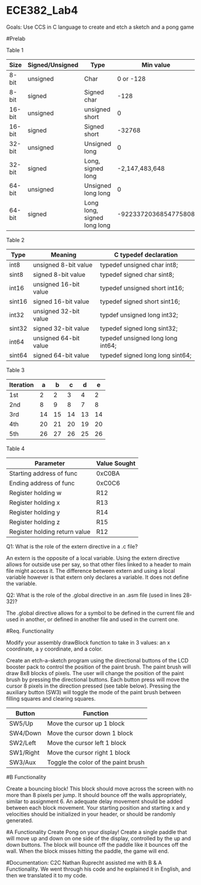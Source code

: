 ECE382_Lab4
===========
Goals: Use CCS in C language to create and etch a sketch and a pong game

#Prelab

Table 1

|Size  |Signed/Unsigned	|Type| Min value |	Max value |
|------|----------------|----|-----------|------------|
|8-bit |	unsigned	    |Char| 0 or -128 |	255 or 127|
|8-bit |	signed	      |Signed char|	-128|	127
|16-bit|	unsigned	    |unsigned short	|0 |	65535
|16-bit|	signed	      |Signed short|	-32768 |	32767
|32-bit|	unsigned	    |Unsigned long|	0	| 4294967295
|32-bit|	signed	      |Long, signed long|	-2,147,483,648 |	2147483647
|64-bit|	unsigned	    |Unsigned long long|	0	| 18446744073709551615
|64-bit|	signed	      |Long long, signed long long|	-9223372036854775808 |	9223372036854775807


Table 2

|Type	 | Meaning	              |  C typedef declaration |
|------|------------------------|------------------------|
|int8	 | unsigned 8-bit value	  |typedef	unsigned char int8; |
|sint8 |  signed 8-bit value	  |  typedef	signed char sint8;
|int16 | unsigned 16-bit value  |	  typedef unsigned short int16;
|sint16|signed 16-bit value	    | typedef	signed short sint16;
|int32 | unsigned 32-bit value	|  typdef unsigned long int32;
|sint32|signed 32-bit value	    |typedef	signed long sint32;
|int64 | unsigned 64-bit value	| typedef unsigned long long int64;
|sint64|signed 64-bit value	    | typedef signed long long sint64;

Table 3

|Iteration	| a |	b |	c |	d |	e |
|-----------|---|---|---|---|---|
|1st	      |2	|2	|3	|4	|2 |
|2nd	      |8	|9	|8	|7	|8|
|3rd	      |14	|15	|14	|13	|14|
|4th	      |20	|21	|20	|19	|20|
|5th	      |26	|27	|26	|25	|26|

Table 4

|Parameter	| Value Sought |
|-----------|--------------|
|Starting address of func |	0xC0BA |
|Ending address of func |	0xC0C6 |
|Register holding w |	R12 |
|Register holding x |	R13 |
|Register holding y |	R14 |
|Register holding z |	R15 |
|Register holding return value |	R12 |

Q1: What is the role of the extern directive in a .c file?

An extern is the opposite of a local variable. Using the extern directive allows for outside use per say, so that other files linked to a header to main file might access it. The difference between extern and using a local variable however is that extern only declares a variable. It does not define the variable. 

Q2: What is the role of the .global directive in an .asm file (used in lines 28-32)? 

The .global directive allows for a symbol to be defined in the current file and used in another, or defined in another file and used in the current one. 

#Req. Functionality

Modify your assembly drawBlock function to take in 3 values: an x coordinate, a y coordinate, and a color.

Create an etch-a-sketch program using the directional buttons of the LCD booster pack to control the position of the paint brush. The paint brush will draw 8x8 blocks of pixels. The user will change the position of the paint brush by pressing the directional buttons. Each button press will move the cursor 8 pixels in the direction pressed (see table below). Pressing the auxiliary button (SW3) will toggle the mode of the paint brush between filling squares and clearing squares.

| Button |	Function |
|--------|-----------|
|SW5/Up	 |Move the cursor up 1 block |
|SW4/Down|	Move the cursor down 1 block |
|SW2/Left|	Move the cursor left 1 block |
|SW1/Right|	Move the cursor right 1 block |
|SW3/Aux|	Toggle the color of the paint brush|


#B Functionality

Create a bouncing block! This block should move across the screen with no more than 8 pixels per jump. It should bounce off the walls appropriately, similar to assignment 6. An adequate delay movement should be added between each block movement. Your starting position and starting x and y velocities should be initialized in your header, or should be randomly generated.

#A Functionality
Create Pong on your display! Create a single paddle that will move up and down on one side of the display, controlled by the up and down buttons. The block will bounce off the paddle like it bounces off the wall. When the block misses hitting the paddle, the game will end.

#Documentation: C2C Nathan Ruprecht assisted me with B & A Functionality. We went through his code and he explained it in English, 
and then we translated it to my code. 
